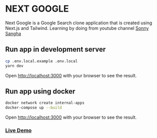 # NEXT GOOGLE

Next Google is a Google Search clone application that is created using Next.js and Tailwind. Learning by doing from youtube channel [Sonny Sangha](https://www.youtube.com/user/ssangha32)

## Run app in development server

```bash
cp .env.local.example .env.local
yarn dev
```

Open [http://localhost:3000](http://localhost:3000) with your browser to see the result.

## Run app using docker

```bash
docker network create internal-apps
docker-compose up --build
```

Open [http://localhost:3000](http://localhost:3000) with your browser to see the result.

### [Live Demo](https://next-google-esjwmjpzs-sustiono.vercel.app/)
